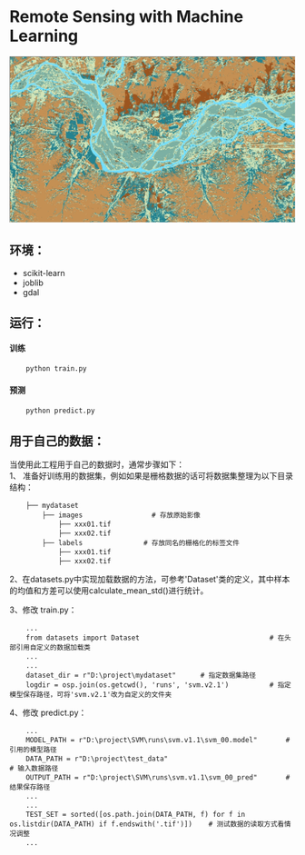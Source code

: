 # Remote Sensing with Machine Learning  
![classification](doc/cls.png)
  
## 环境：
- scikit-learn
- joblib
- gdal

## 运行：
#### 训练
```shell
    python train.py
```

#### 预测
```shell
    python predict.py
```

## 用于自己的数据：
当使用此工程用于自己的数据时，通常步骤如下：  
1、 准备好训练用的数据集，例如如果是栅格数据的话可将数据集整理为以下目录结构：
```shell
    ├── mydataset
        ├── images                 # 存放原始影像
            ├── xxx01.tif
            ├── xxx02.tif
        ├── labels               # 存放同名的栅格化的标签文件
            ├── xxx01.tif
            ├── xxx02.tif
```

2、在datasets.py中实现加载数据的方法，可参考'Dataset'类的定义，其中样本的均值和方差可以使用calculate_mean_std()进行统计。 
   
3、修改 train.py：
```shell
    ...
    from datasets import Dataset                                # 在头部引用自定义的数据加载类
    ...
    ...
    dataset_dir = r"D:\project\mydataset"      # 指定数据集路径
    logdir = osp.join(os.getcwd(), 'runs', 'svm.v2.1')          # 指定模型保存路径，可将'svm.v2.1'改为自定义的文件夹
```
  
4、修改 predict.py：
```shell
    ...
    MODEL_PATH = r"D:\project\SVM\runs\svm.v1.1\svm_00.model"       # 引用的模型路径
    DATA_PATH = r"D:\project\test_data"                                  # 输入数据路径
    OUTPUT_PATH = r"D:\project\SVM\runs\svm.v1.1\svm_00_pred"       # 结果保存路径
    ...
    ...
    TEST_SET = sorted([os.path.join(DATA_PATH, f) for f in os.listdir(DATA_PATH) if f.endswith('.tif')])    # 测试数据的读取方式看情况调整
    ...
```